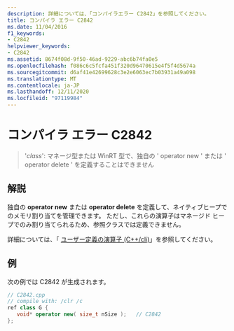 ```yaml
---
description: 詳細については、「コンパイラエラー C2842」を参照してください。
title: コンパイラ エラー C2842
ms.date: 11/04/2016
f1_keywords:
- C2842
helpviewer_keywords:
- C2842
ms.assetid: 8674f08d-9f50-46ad-9229-abc6b74fa0e5
ms.openlocfilehash: f086c6c5fcfa451f320d96470615e4f5f4d5674a
ms.sourcegitcommit: d6af41e42699628c3e2e6063ec7b03931a49a098
ms.translationtype: MT
ms.contentlocale: ja-JP
ms.lasthandoff: 12/11/2020
ms.locfileid: "97119984"
---
```

# <a name="compiler-error-c2842"></a>コンパイラ エラー C2842

> '*class*': マネージ型または WinRT 型で、独自の ' operator new ' または ' operator delete ' を定義することはできません

## <a name="remarks"></a>解説

独自の **operator new** または **operator delete** を定義して、ネイティブヒープでのメモリ割り当てを管理できます。 ただし、これらの演算子はマネージド ヒープでのみ割り当てられるため、参照クラスでは定義できません。

詳細については、「 [ユーザー定義の演算子 (C++/cli)](../../dotnet/user-defined-operators-cpp-cli.md)」を参照してください。

## <a name="example"></a>例

次の例では C2842 が生成されます。

```cpp
// C2842.cpp
// compile with: /clr /c
ref class G {
   void* operator new( size_t nSize );   // C2842
};
```
